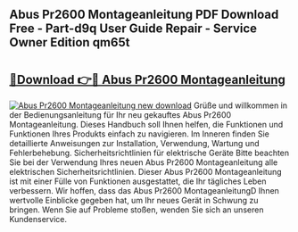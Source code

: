 ## Abus Pr2600 Montageanleitung PDF Download Free - Part-d9q User Guide Repair - Service Owner Edition qm65t

# <h2><a href="http://df6m6y.blite.top/?on=Abus+Pr2600+Montageanleitung">🔗Download 👉🔴 Abus Pr2600 Montageanleitung</a></h2>

[![Abus Pr2600 Montageanleitung new download](https://i.imgur.com/lujVjoI.png)](http://df6m6y.blite.top/?on=Abus+Pr2600+Montageanleitung)
Grüße und willkommen in der Bedienungsanleitung für Ihr neu gekauftes Abus Pr2600 Montageanleitung. Dieses Handbuch soll Ihnen helfen, die Funktionen und Funktionen Ihres Produkts einfach zu navigieren. Im Inneren finden Sie detaillierte Anweisungen zur Installation, Verwendung, Wartung und Fehlerbehebung. Sicherheitsrichtlinien für elektrische Geräte Bitte beachten Sie bei der Verwendung Ihres neuen Abus Pr2600 Montageanleitung alle elektrischen Sicherheitsrichtlinien. Dieser Abus Pr2600 Montageanleitung ist mit einer Fülle von Funktionen ausgestattet, die Ihr tägliches Leben verbessern. Wir hoffen, dass das Abus Pr2600 MontageanleitungD Ihnen wertvolle Einblicke gegeben hat, um Ihr neues Gerät in Schwung zu bringen. Wenn Sie auf Probleme stoßen, wenden Sie sich an unseren Kundenservice.
